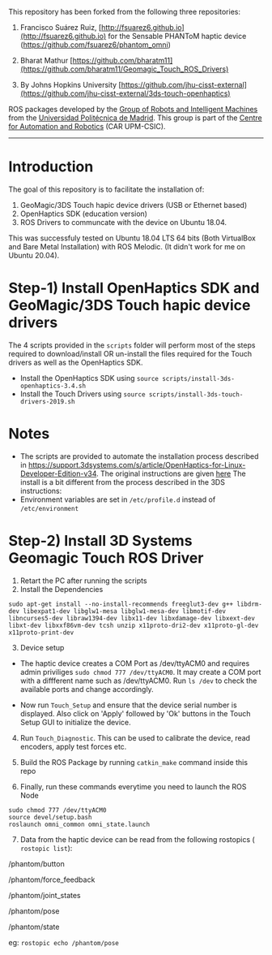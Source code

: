 
This repository has been forked from the following three repositories:
1. Francisco Suárez Ruiz, [http://fsuarez6.github.io](http://fsuarez6.github.io) for the Sensable PHANToM haptic device (https://github.com/fsuarez6/phantom_omni)

2. Bharat Mathur [https://github.com/bharatm11](https://github.com/bharatm11/Geomagic_Touch_ROS_Drivers)

3. By Johns Hopkins University [https://github.com/jhu-cisst-external](https://github.com/jhu-cisst-external/3ds-touch-openhaptics)

ROS packages developed by the [Group of Robots and Intelligent Machines](http://www.romin.upm.es/) from the [Universidad Politécnica de Madrid](http://www.upm.es/internacional). This group is part of the [Centre for Automation and Robotics](http://www.car.upm-csic.es/) (CAR UPM-CSIC). 


--- 


# Introduction


The goal of this repository is to facilitate the installation of:
1. GeoMagic/3DS Touch hapic device drivers (USB or Ethernet based)
2. OpenHaptics SDK (education version) 
3. ROS Drivers to communcate with the device on Ubuntu 18.04.

This was successfuly tested on Ubuntu 18.04 LTS 64 bits (Both VirtualBox and Bare Metal Installation) with ROS Melodic. (It didn't work for me on Ubuntu 20.04). 


# Step-1)  Install OpenHaptics SDK and GeoMagic/3DS Touch hapic device drivers

The 4 scripts provided in the `scripts` folder will perform most of the steps required to download/install OR un-install the files required for the Touch drivers as well as the OpenHaptics SDK.

- Install the OpenHaptics SDK using `source scripts/install-3ds-openhaptics-3.4.sh`
- Install the Touch Drivers using `source scripts/install-3ds-touch-drivers-2019.sh`

# Notes

* The scripts are provided to automate the installation process described in https://support.3dsystems.com/s/article/OpenHaptics-for-Linux-Developer-Edition-v34. The original instructions are given [here](https://s3.amazonaws.com/dl.3dsystems.com/binaries/Sensable/Linux/Installation+Instructions.pdf)
The install is a bit different from the process described in the 3DS instructions:
* Environment variables are set in `/etc/profile.d` instead of `/etc/environment`


# Step-2) Install 3D Systems Geomagic Touch ROS Driver

1. Retart the PC after running the scripts
2. Install the Dependencies

```
sudo apt-get install --no-install-recommends freeglut3-dev g++ libdrm-dev libexpat1-dev libglw1-mesa libglw1-mesa-dev libmotif-dev libncurses5-dev libraw1394-dev libx11-dev libxdamage-dev libxext-dev libxt-dev libxxf86vm-dev tcsh unzip x11proto-dri2-dev x11proto-gl-dev x11proto-print-dev
```

3. Device setup

- The haptic device creates a COM Port as /dev/ttyACM0 and requires admin priviliges
`sudo chmod 777 /dev/ttyACM0`. It may create a COM port with a diffferent name such as /dev/ttyACM0. Run `ls /dev` to check the available ports and change accordingly.

- Now run `Touch_Setup` and ensure that the device serial number is displayed. Also click on 'Apply' followed by 'Ok' buttons in the Touch Setup GUI to initialize the device. 

4. Run `Touch_Diagnostic`. This can be used to calibrate the device, read encoders, apply test forces etc. 

5. Build the ROS Package by running `catkin_make` command inside this repo

6. Finally, run these commands everytime you need to launch the ROS Node

```
sudo chmod 777 /dev/ttyACM0
source devel/setup.bash
roslaunch omni_common omni_state.launch 
```


7) Data from the haptic device can be read from the following rostopics ( `rostopic list`):

  /phantom/button
  
  /phantom/force_feedback
  
  /phantom/joint_states
  
  /phantom/pose
  
  /phantom/state 
  
 eg: `rostopic echo /phantom/pose`
  
 


